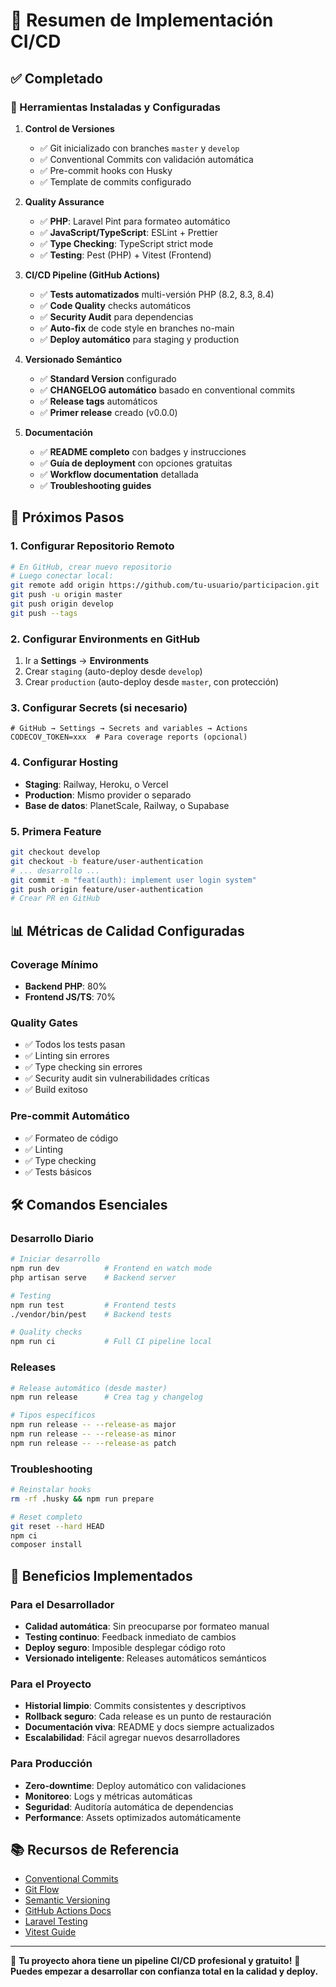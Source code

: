 # 🎯 Resumen de Implementación CI/CD

## ✅ Completado

### 🔧 Herramientas Instaladas y Configuradas

1. **Control de Versiones**
   - ✅ Git inicializado con branches `master` y `develop`
   - ✅ Conventional Commits con validación automática
   - ✅ Pre-commit hooks con Husky
   - ✅ Template de commits configurado

2. **Quality Assurance**
   - ✅ **PHP**: Laravel Pint para formateo automático
   - ✅ **JavaScript/TypeScript**: ESLint + Prettier
   - ✅ **Type Checking**: TypeScript strict mode
   - ✅ **Testing**: Pest (PHP) + Vitest (Frontend)

3. **CI/CD Pipeline (GitHub Actions)**
   - ✅ **Tests automatizados** multi-versión PHP (8.2, 8.3, 8.4)
   - ✅ **Code Quality** checks automáticos
   - ✅ **Security Audit** para dependencias
   - ✅ **Auto-fix** de code style en branches no-main
   - ✅ **Deploy automático** para staging y production

4. **Versionado Semántico**
   - ✅ **Standard Version** configurado
   - ✅ **CHANGELOG automático** basado en conventional commits
   - ✅ **Release tags** automáticos
   - ✅ **Primer release** creado (v0.0.0)

5. **Documentación**
   - ✅ **README completo** con badges y instrucciones
   - ✅ **Guía de deployment** con opciones gratuitas
   - ✅ **Workflow documentation** detallada
   - ✅ **Troubleshooting guides**

## 🚀 Próximos Pasos

### 1. Configurar Repositorio Remoto
```bash
# En GitHub, crear nuevo repositorio
# Luego conectar local:
git remote add origin https://github.com/tu-usuario/participacion.git
git push -u origin master
git push origin develop
git push --tags
```

### 2. Configurar Environments en GitHub
1. Ir a **Settings** → **Environments**
2. Crear `staging` (auto-deploy desde `develop`)
3. Crear `production` (auto-deploy desde `master`, con protección)

### 3. Configurar Secrets (si necesario)
```
# GitHub → Settings → Secrets and variables → Actions
CODECOV_TOKEN=xxx  # Para coverage reports (opcional)
```

### 4. Configurar Hosting
- **Staging**: Railway, Heroku, o Vercel
- **Production**: Mismo provider o separado
- **Base de datos**: PlanetScale, Railway, o Supabase

### 5. Primera Feature
```bash
git checkout develop
git checkout -b feature/user-authentication
# ... desarrollo ...
git commit -m "feat(auth): implement user login system"
git push origin feature/user-authentication
# Crear PR en GitHub
```

## 📊 Métricas de Calidad Configuradas

### Coverage Mínimo
- **Backend PHP**: 80%
- **Frontend JS/TS**: 70%

### Quality Gates
- ✅ Todos los tests pasan
- ✅ Linting sin errores
- ✅ Type checking sin errores
- ✅ Security audit sin vulnerabilidades críticas
- ✅ Build exitoso

### Pre-commit Automático
- ✅ Formateo de código
- ✅ Linting
- ✅ Type checking
- ✅ Tests básicos

## 🛠️ Comandos Esenciales

### Desarrollo Diario
```bash
# Iniciar desarrollo
npm run dev          # Frontend en watch mode
php artisan serve    # Backend server

# Testing
npm run test         # Frontend tests
./vendor/bin/pest    # Backend tests

# Quality checks
npm run ci           # Full CI pipeline local
```

### Releases
```bash
# Release automático (desde master)
npm run release      # Crea tag y changelog

# Tipos específicos
npm run release -- --release-as major
npm run release -- --release-as minor  
npm run release -- --release-as patch
```

### Troubleshooting
```bash
# Reinstalar hooks
rm -rf .husky && npm run prepare

# Reset completo
git reset --hard HEAD
npm ci
composer install
```

## 🎉 Beneficios Implementados

### Para el Desarrollador
- **Calidad automática**: Sin preocuparse por formateo manual
- **Testing continuo**: Feedback inmediato de cambios
- **Deploy seguro**: Imposible desplegar código roto
- **Versionado inteligente**: Releases automáticos semánticos

### Para el Proyecto
- **Historial limpio**: Commits consistentes y descriptivos
- **Rollback seguro**: Cada release es un punto de restauración
- **Documentación viva**: README y docs siempre actualizados
- **Escalabilidad**: Fácil agregar nuevos desarrolladores

### Para Producción
- **Zero-downtime**: Deploy automático con validaciones
- **Monitoreo**: Logs y métricas automáticas
- **Seguridad**: Auditoría automática de dependencias
- **Performance**: Assets optimizados automáticamente

## 📚 Recursos de Referencia

- [Conventional Commits](https://www.conventionalcommits.org/)
- [Git Flow](https://nvie.com/posts/a-successful-git-branching-model/)
- [Semantic Versioning](https://semver.org/)
- [GitHub Actions Docs](https://docs.github.com/en/actions)
- [Laravel Testing](https://laravel.com/docs/testing)
- [Vitest Guide](https://vitest.dev/guide/)

---

🎯 **Tu proyecto ahora tiene un pipeline CI/CD profesional y gratuito!**
🚀 **Puedes empezar a desarrollar con confianza total en la calidad y deploy.**
